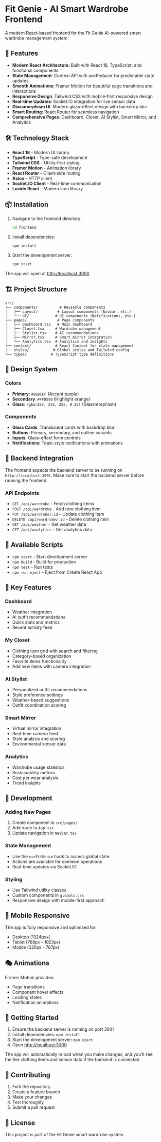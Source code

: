 # Fit Genie - AI Smart Wardrobe Frontend

A modern React-based frontend for the Fit Genie AI-powered smart wardrobe management system.

## 🚀 Features

- **Modern React Architecture**: Built with React 18, TypeScript, and functional components
- **State Management**: Context API with useReducer for predictable state updates
- **Smooth Animations**: Framer Motion for beautiful page transitions and interactions
- **Responsive Design**: Tailwind CSS with mobile-first responsive design
- **Real-time Updates**: Socket.IO integration for live sensor data
- **Glassmorphism UI**: Modern glass-effect design with backdrop blur
- **Smart Routing**: React Router for seamless navigation
- **Comprehensive Pages**: Dashboard, Closet, AI Stylist, Smart Mirror, and Analytics

## 🛠️ Technology Stack

- **React 18** - Modern UI library
- **TypeScript** - Type-safe development
- **Tailwind CSS** - Utility-first styling
- **Framer Motion** - Animation library
- **React Router** - Client-side routing
- **Axios** - HTTP client
- **Socket.IO Client** - Real-time communication
- **Lucide React** - Modern icon library

## 📦 Installation

1. Navigate to the frontend directory:
   ```bash
   cd frontend
   ```

2. Install dependencies:
   ```bash
   npm install
   ```

3. Start the development server:
   ```bash
   npm start
   ```

The app will open at [http://localhost:3000](http://localhost:3000).

## 🏗️ Project Structure

```
src/
├── components/          # Reusable components
│   ├── Layout/         # Layout components (Navbar, etc.)
│   └── UI/            # UI components (Notifications, etc.)
├── pages/              # Page components
│   ├── Dashboard.tsx   # Main dashboard
│   ├── Closet.tsx     # Wardrobe management
│   ├── Stylist.tsx    # AI recommendations
│   ├── Mirror.tsx     # Smart mirror integration
│   └── Analytics.tsx  # Analytics and insights
├── context/           # React Context for state management
├── styles/           # Global styles and Tailwind config
└── types/           # TypeScript type definitions
```

## 🎨 Design System

### Colors
- **Primary**: `#8B8CFF` (Accent purple)
- **Secondary**: `#FFD580` (Highlight orange)
- **Glass**: `rgba(255, 255, 255, 0.25)` (Glassmorphism)

### Components
- **Glass Cards**: Translucent cards with backdrop blur
- **Buttons**: Primary, secondary, and outline variants
- **Inputs**: Glass-effect form controls
- **Notifications**: Toast-style notifications with animations

## 🔌 Backend Integration

The frontend expects the backend server to be running on `http://localhost:3001`. Make sure to start the backend server before running the frontend.

### API Endpoints
- `GET /api/wardrobe` - Fetch clothing items
- `POST /api/wardrobe` - Add new clothing item
- `PUT /api/wardrobe/:id` - Update clothing item
- `DELETE /api/wardrobe/:id` - Delete clothing item
- `GET /api/weather` - Get weather data
- `GET /api/analytics` - Get analytics data

## 🚀 Available Scripts

- `npm start` - Start development server
- `npm build` - Build for production
- `npm test` - Run tests
- `npm run eject` - Eject from Create React App

## 🌟 Key Features

### Dashboard
- Weather integration
- AI outfit recommendations
- Quick stats and metrics
- Recent activity feed

### My Closet
- Clothing item grid with search and filtering
- Category-based organization
- Favorite items functionality
- Add new items with camera integration

### AI Stylist
- Personalized outfit recommendations
- Style preference settings
- Weather-based suggestions
- Outfit coordination scoring

### Smart Mirror
- Virtual mirror integration
- Real-time camera feed
- Style analysis and scoring
- Environmental sensor data

### Analytics
- Wardrobe usage statistics
- Sustainability metrics
- Cost per wear analysis
- Trend insights

## 🔧 Development

### Adding New Pages
1. Create component in `src/pages/`
2. Add route to `App.tsx`
3. Update navigation in `Navbar.tsx`

### State Management
- Use the `useFitGenie` hook to access global state
- Actions are available for common operations
- Real-time updates via Socket.IO

### Styling
- Use Tailwind utility classes
- Custom components in `globals.css`
- Responsive design with mobile-first approach

## 📱 Mobile Responsive

The app is fully responsive and optimized for:
- Desktop (1024px+)
- Tablet (768px - 1023px)
- Mobile (320px - 767px)

## 🎭 Animations

Framer Motion provides:
- Page transitions
- Component hover effects
- Loading states
- Notification animations

## 🚦 Getting Started

1. Ensure the backend server is running on port 3001
2. Install dependencies: `npm install`
3. Start the development server: `npm start`
4. Open [http://localhost:3000](http://localhost:3000)

The app will automatically reload when you make changes, and you'll see the live clothing items and sensor data if the backend is connected.

## 🤝 Contributing

1. Fork the repository
2. Create a feature branch
3. Make your changes
4. Test thoroughly
5. Submit a pull request

## 📄 License

This project is part of the Fit Genie smart wardrobe system.